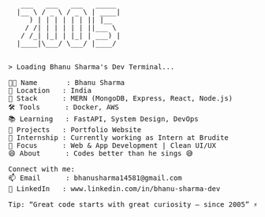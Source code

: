 <pre>
   ___   ___   ___   _____ 
  |__ \ / _ \ / _ \ | ____|
     ) | | | | | | || |__  
    / /| | | | | | ||___ \ 
   / /_| |_| | |_| | ___) |
  |____|\___/ \___/ |____/ 


> Loading Bhanu Sharma's Dev Terminal...

👨‍💻 Name       : Bhanu Sharma  
📍 Location   : India  
🧠 Stack      : MERN (MongoDB, Express, React, Node.js)  
🛠️ Tools      : Docker, AWS  
📚 Learning   : FastAPI, System Design, DevOps  
🚀 Projects   : Portfolio Website  
💼 Internship : Currently working as Intern at Brudite  
🎯 Focus      : Web & App Development | Clean UI/UX  
😄 About      : Codes better than he sings 😅  

Connect with me:   
📫 Email      : bhanusharma14581@gmail.com  
📱 LinkedIn   : www.linkedin.com/in/bhanu-sharma-dev  

Tip: “Great code starts with great curiosity — since 2005” ⚡
</pre>